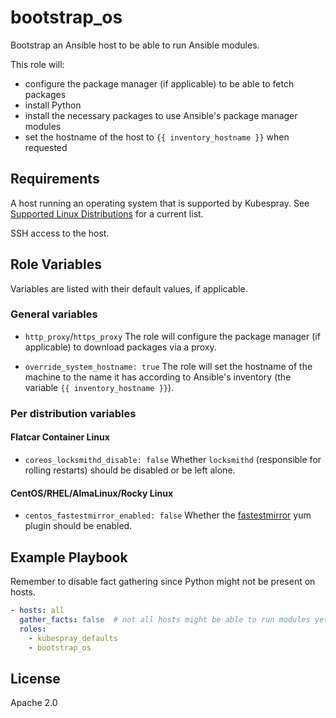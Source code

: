 # bootstrap_os

Bootstrap an Ansible host to be able to run Ansible modules.

This role will:

* configure the package manager (if applicable) to be able to fetch packages
* install Python
* install the necessary packages to use Ansible's package manager modules
* set the hostname of the host to `{{ inventory_hostname }}` when requested

## Requirements

A host running an operating system that is supported by Kubespray.
See [Supported Linux Distributions](https://github.com/kubernetes-sigs/kubespray#supported-linux-distributions) for a current list.

SSH access to the host.

## Role Variables

Variables are listed with their default values, if applicable.

### General variables

* `http_proxy`/`https_proxy`
  The role will configure the package manager (if applicable) to download packages via a proxy.

* `override_system_hostname: true`
  The role will set the hostname of the machine to the name it has according to Ansible's inventory (the variable `{{ inventory_hostname }}`).

### Per distribution variables

#### Flatcar Container Linux

* `coreos_locksmithd_disable: false`
  Whether `locksmithd` (responsible for rolling restarts) should be disabled or be left alone.

#### CentOS/RHEL/AlmaLinux/Rocky Linux

* `centos_fastestmirror_enabled: false`
  Whether the [fastestmirror](https://wiki.centos.org/PackageManagement(2f)Yum(2f)FastestMirror.html) yum plugin should be enabled.

## Example Playbook

Remember to disable fact gathering since Python might not be present on hosts.

```yaml
- hosts: all
  gather_facts: false  # not all hosts might be able to run modules yet
  roles:
    - kubespray_defaults
    - bootstrap_os
```

## License

Apache 2.0

